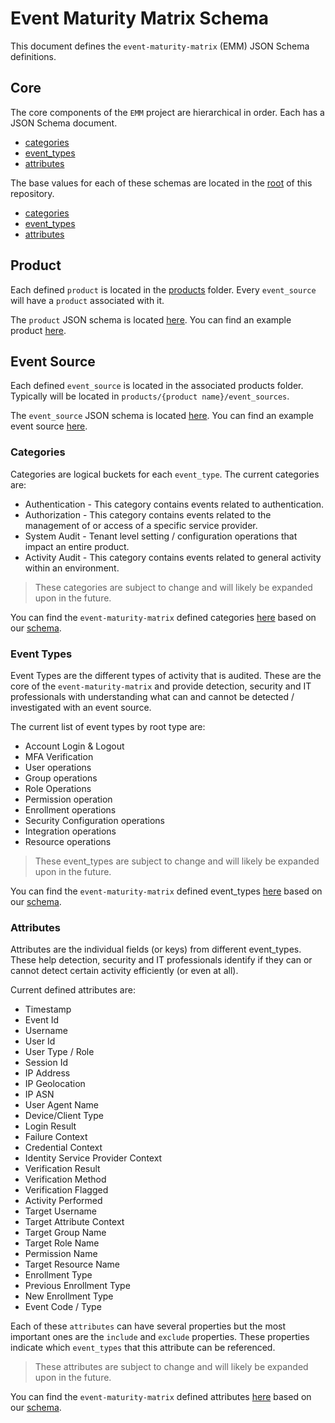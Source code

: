 # Event Maturity Matrix Schema

This document defines the `event-maturity-matrix` (EMM) JSON Schema definitions. 

## Core

The core components of the `EMM` project are hierarchical in order. Each has a JSON Schema document. 

* [categories](./categories.yml)
* [event_types](./event_types.yml)
* [attributes](./attributes.yml)

The base values for each of these schemas are located in the [root](../) of this repository.

* [categories](../categories.yml)
* [event_types](../event_types.yml)
* [attributes](../attributes.yml)

## Product

Each defined `product` is located in the [products](../products) folder. Every `event_source` will have a `product` associated with it.

The `product` JSON schema is located [here](./product.yml).
You can find an example product [here](../template.product.yml).

## Event Source

Each defined `event_source` is located in the associated products folder. Typically will be located in `products/{product name}/event_sources`.

The `event_source` JSON schema is located [here](./event_source.yml).
You can find an example event source [here](../template.event_source.yml).

### Categories

Categories are logical buckets for each `event_type`. The current categories are:

* Authentication - This category contains events related to authentication.
* Authorization - This category contains events related to the management of or access of a specific service provider.
* System Audit - Tenant level setting / configuration operations that impact an entire product.
* Activity Audit - This category contains events related to general activity within an environment.

> These categories are subject to change and will likely be expanded upon in the future.

You can find the `event-maturity-matrix` defined categories [here](../categories.yml) based on our [schema](./categories.yml).

### Event Types

Event Types are the different types of activity that is audited. These are the core of the `event-maturity-matrix` and provide detection, security and IT professionals with understanding what can and cannot be detected / investigated with an event source.

The current list of event types by root type are:

* Account Login & Logout
* MFA Verification
* User operations
* Group operations
* Role Operations
* Permission operation
* Enrollment operations
* Security Configuration operations
* Integration operations
* Resource operations

> These event_types are subject to change and will likely be expanded upon in the future.

You can find the `event-maturity-matrix` defined event_types [here](../event_types.yml) based on our [schema](./event_types.yml).

### Attributes

Attributes are the individual fields (or keys) from different event_types. These help detection, security and IT professionals identify if they can or cannot detect certain activity efficiently (or even at all).  

Current defined attributes are:

* Timestamp
* Event Id
* Username
* User Id
* User Type / Role
* Session Id
* IP Address
* IP Geolocation
* IP ASN
* User Agent Name
* Device/Client Type
* Login Result
* Failure Context
* Credential Context
* Identity Service Provider Context
* Verification Result
* Verification Method
* Verification Flagged
* Activity Performed
* Target Username
* Target Attribute Context
* Target Group Name
* Target Role Name
* Permission Name
* Target Resource Name
* Enrollment Type
* Previous Enrollment Type
* New Enrollment Type
* Event Code / Type

Each of these `attributes` can have several properties but the most important ones are the `include` and `exclude` properties. These properties indicate which `event_types` that this attribute can be referenced.

> These attributes are subject to change and will likely be expanded upon in the future.

You can find the `event-maturity-matrix` defined attributes [here](../attributes.yml) based on our [schema](./attributes.yml).
